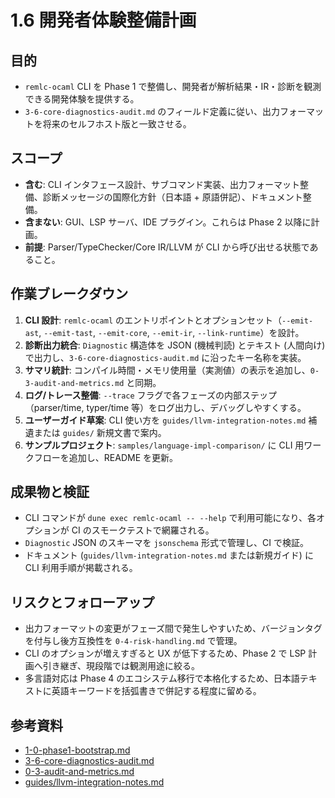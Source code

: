 # 1.6 開発者体験整備計画

## 目的
- `remlc-ocaml` CLI を Phase 1 で整備し、開発者が解析結果・IR・診断を観測できる開発体験を提供する。
- `3-6-core-diagnostics-audit.md` のフィールド定義に従い、出力フォーマットを将来のセルフホスト版と一致させる。

## スコープ
- **含む**: CLI インタフェース設計、サブコマンド実装、出力フォーマット整備、診断メッセージの国際化方針（日本語 + 原語併記）、ドキュメント整備。
- **含まない**: GUI、LSP サーバ、IDE プラグイン。これらは Phase 2 以降に計画。
- **前提**: Parser/TypeChecker/Core IR/LLVM が CLI から呼び出せる状態であること。

## 作業ブレークダウン
1. **CLI 設計**: `remlc-ocaml` のエントリポイントとオプションセット（`--emit-ast`, `--emit-tast`, `--emit-core`, `--emit-ir`, `--link-runtime`）を設計。
2. **診断出力統合**: `Diagnostic` 構造体を JSON (機械判読) とテキスト (人間向け) で出力し、`3-6-core-diagnostics-audit.md` に沿ったキー名称を実装。
3. **サマリ統計**: コンパイル時間・メモリ使用量（実測値）の表示を追加し、`0-3-audit-and-metrics.md` と同期。
4. **ログ/トレース整備**: `--trace` フラグで各フェーズの内部ステップ（parser/time, typer/time 等）をログ出力し、デバッグしやすくする。
5. **ユーザーガイド草案**: CLI 使い方を `guides/llvm-integration-notes.md` 補遺または `guides/` 新規文書で案内。
6. **サンプルプロジェクト**: `samples/language-impl-comparison/` に CLI 用ワークフローを追加し、README を更新。

## 成果物と検証
- CLI コマンドが `dune exec remlc-ocaml -- --help` で利用可能になり、各オプションが CI のスモークテストで網羅される。
- `Diagnostic` JSON のスキーマを `jsonschema` 形式で管理し、CI で検証。
- ドキュメント (`guides/llvm-integration-notes.md` または新規ガイド) に CLI 利用手順が掲載される。

## リスクとフォローアップ
- 出力フォーマットの変更がフェーズ間で発生しやすいため、バージョンタグを付与し後方互換性を `0-4-risk-handling.md` で管理。
- CLI のオプションが増えすぎると UX が低下するため、Phase 2 で LSP 計画へ引き継ぎ、現段階では観測用途に絞る。
- 多言語対応は Phase 4 のエコシステム移行で本格化するため、日本語テキストに英語キーワードを括弧書きで併記する程度に留める。

## 参考資料
- [1-0-phase1-bootstrap.md](1-0-phase1-bootstrap.md)
- [3-6-core-diagnostics-audit.md](../../3-6-core-diagnostics-audit.md)
- [0-3-audit-and-metrics.md](0-3-audit-and-metrics.md)
- [guides/llvm-integration-notes.md](../../guides/llvm-integration-notes.md)

